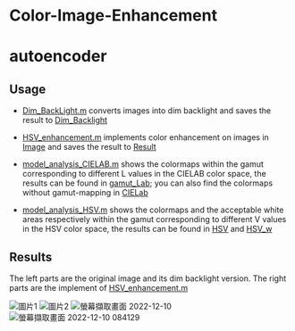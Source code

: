 # Color-Image-Enhancement
# autoencoder

## Usage

* [Dim_BackLight.m](https://github.com/justaneater/Color-Image-Enhancement/blob/main/Dim_BackLight.m) converts images into dim backlight and saves the result to [Dim_Backlight](https://github.com/justaneater/Color-Image-Enhancement/tree/main/Image/Dim_Backlight)

* [HSV_enhancement.m](https://github.com/justaneater/Color-Image-Enhancement/blob/main/HSV_enhancement.m) implements color enhancement on images in [Image](https://github.com/justaneater/Color-Image-Enhancement/tree/main/Image) and saves the result to [Result](https://github.com/justaneater/Color-Image-Enhancement/tree/main/Result)

* [model_analysis_CIELAB.m](https://github.com/justaneater/Color-Image-Enhancement/blob/main/model_analysis_CIELAB.m) shows the colormaps within the gamut corresponding to different L values in the CIELAB color space, the results can be found in [gamut_Lab](https://github.com/justaneater/Color-Image-Enhancement/tree/main/model_analysis/gamut_Lab); you can also find the colormaps without gamut-mapping in [CIELab](https://github.com/justaneater/Color-Image-Enhancement/tree/main/model_analysis/CIELab)

* [model_analysis_HSV.m](https://github.com/justaneater/Color-Image-Enhancement/blob/main/model_analysis_HSV.m) shows the colormaps and the acceptable white areas respectively within the gamut corresponding to different V values in the HSV color space, the results can be found in [HSV](https://github.com/justaneater/Color-Image-Enhancement/tree/main/model_analysis/HSV) and [HSV_w](https://github.com/justaneater/Color-Image-Enhancement/tree/main/model_analysis/HSV_w)

## Results

The left parts are the original image and its dim backlight version. The right parts are the implement of [HSV_enhancement.m](https://github.com/justaneater/Color-Image-Enhancement/blob/main/HSV_enhancement.m)

![圖片1](https://user-images.githubusercontent.com/96414401/208139834-57b71088-1f21-436a-9ec2-a2ef8856cbf4.png)
![圖片2](https://user-images.githubusercontent.com/96414401/208139844-cc3bcbc8-e33d-4e8b-871e-8bd5b9305688.png)
![螢幕擷取畫面 2022-12-10](https://user-images.githubusercontent.com/96414401/208137087-36cea730-775e-46fe-91dc-e53b59882792.png)
![螢幕擷取畫面 2022-12-10 084129](https://user-images.githubusercontent.com/96414401/208137229-2fb7acc6-f6a2-42ce-bb1c-517525347ed5.png)
